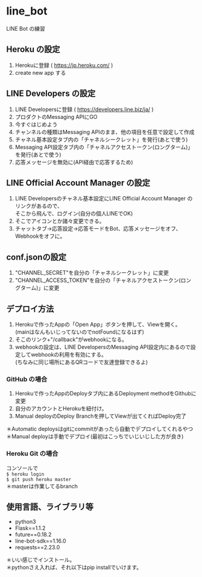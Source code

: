 # line_bot
LINE Bot の練習

## Heroku の設定
1. Herokuに登録 ( https://jp.heroku.com/ )
2. create new app する  

## LINE Developers の設定
1. LINE Developersに登録 ( https://developers.line.biz/ja/ )
2. プロダクトのMessaging APIにGO
3. 今すぐはじめよう
4. チャンネルの種類はMessaging APIのまま、他の項目を任意で設定して作成
5. チャネル基本設定タブ内の「チャネルシークレット」を発行(あとで使う)
6. Messaging API設定タブ内の「チャネルアクセストークン(ロングターム)」を発行(あとで使う)
7. 応答メッセージを無効に(API経由で応答するため)  

## LINE Official Account Manager の設定
1. LINE Developersのチャネル基本設定にLINE Official Account Manager のリンクがあるので、  
そこから飛んで、ログイン(自分の個人LINEでOK)  
2. そこでアイコンとか諸々変更できる。  
3. チャットタブ→応答設定→応答モードをBot、応答メッセージをオフ、Webhookをオフに。  

## conf.jsonの設定
1. "CHANNEL_SECRET"を自分の「チャネルシークレット」に変更
2. "CHANNEL_ACCESS_TOKEN"を自分の「チャネルアクセストークン(ロングターム)」に変更  

## デプロイ方法
1. Herokuで作ったAppの「Open App」ボタンを押して、Viewを開く。  
(mainはなんもいじってないのでnotFoundになるはず)
2. そこのリンク+"/callback"がwebhookになる。
3. webhookの設定は、LINE DevelopersのMessaging API設定内にあるので設定してwebhookの利用を有効にする。  
(ちなみに同じ場所にあるQRコードで友達登録できるよ)  
### GitHub の場合
1. Herokuで作ったAppのDeployタブ内にあるDeployment methodをGithubに変更
2. 自分のアカウントとHerokuを紐付け。
3. Manual deployのDeploy Branchを押してViewが出てくればDeploy完了  

＊Automatic deploysはgitにcommitがあったら自動でデプロイしてくれるやつ  
＊Manual deployは手動でデプロイ(最初はこっちでいじいじした方が良き)  
### Heroku Git の場合
コンソールで  
```$ heroku login```  
```$ git push heroku master```   
＊masterは作業してるbranch

## 使用言語、ライブラリ等
- python3
- Flask==1.1.2
- future==0.18.2
- line-bot-sdk==1.16.0
- requests==2.23.0  

＊いい感じでインストール。  
＊pythonさえ入れば、それ以下はpip installでいけます。
